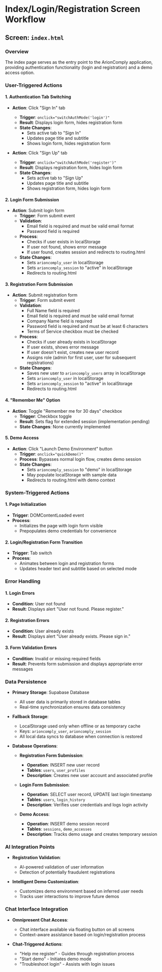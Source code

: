 # Index/Login/Registration Screen Workflow

## Screen: `index.html`

### Overview
The index page serves as the entry point to the ArionComply application, providing authentication functionality (login and registration) and a demo access option.

### User-Triggered Actions

#### 1. Authentication Tab Switching
- **Action**: Click "Sign In" tab
  - **Trigger**: `onclick="switchAuthMode('login')"`
  - **Result**: Displays login form, hides registration form
  - **State Changes**: 
    - Sets active tab to "Sign In"
    - Updates page title and subtitle
    - Shows login form, hides registration form

- **Action**: Click "Sign Up" tab
  - **Trigger**: `onclick="switchAuthMode('register')"`
  - **Result**: Displays registration form, hides login form
  - **State Changes**:
    - Sets active tab to "Sign Up" 
    - Updates page title and subtitle
    - Shows registration form, hides login form

#### 2. Login Form Submission
- **Action**: Submit login form
  - **Trigger**: Form submit event
  - **Validation**:
    - Email field is required and must be valid email format
    - Password field is required
  - **Process**:
    - Checks if user exists in localStorage
    - If user not found, shows error message
    - If user found, creates session and redirects to routing.html
  - **State Changes**:
    - Sets `arioncomply_user` in localStorage
    - Sets `arioncomply_session` to "active" in localStorage
    - Redirects to routing.html

#### 3. Registration Form Submission
- **Action**: Submit registration form
  - **Trigger**: Form submit event
  - **Validation**:
    - Full Name field is required
    - Email field is required and must be valid email format
    - Company Name field is required
    - Password field is required and must be at least 6 characters
    - Terms of Service checkbox must be checked
  - **Process**:
    - Checks if user already exists in localStorage
    - If user exists, shows error message
    - If user doesn't exist, creates new user record
    - Assigns role (admin for first user, user for subsequent registrations)
  - **State Changes**:
    - Saves new user to `arioncomply_users` array in localStorage
    - Sets `arioncomply_user` in localStorage
    - Sets `arioncomply_session` to "active" in localStorage
    - Redirects to routing.html

#### 4. "Remember Me" Option
- **Action**: Toggle "Remember me for 30 days" checkbox
  - **Trigger**: Checkbox toggle
  - **Result**: Sets flag for extended session (implementation pending)
  - **State Changes**: None currently implemented

#### 5. Demo Access
- **Action**: Click "Launch Demo Environment" button
  - **Trigger**: `onclick="quickDemo()"`
  - **Process**: Bypasses normal login flow, creates demo session
  - **State Changes**:
    - Sets `arioncomply_session` to "demo" in localStorage
    - May populate localStorage with sample data
    - Redirects to routing.html with demo context

### System-Triggered Actions

#### 1. Page Initialization
- **Trigger**: DOMContentLoaded event
- **Process**:
  - Initializes the page with login form visible
  - Prepopulates demo credentials for convenience

#### 2. Login/Registration Form Transition
- **Trigger**: Tab switch
- **Process**:
  - Animates between login and registration forms
  - Updates header text and subtitle based on selected mode

### Error Handling

#### 1. Login Errors
- **Condition**: User not found
- **Result**: Displays alert "User not found. Please register."

#### 2. Registration Errors
- **Condition**: User already exists
- **Result**: Displays alert "User already exists. Please sign in."

#### 3. Form Validation Errors
- **Condition**: Invalid or missing required fields
- **Result**: Prevents form submission and displays appropriate error messages

### Data Persistence
- **Primary Storage**: Supabase Database
  - All user data is primarily stored in database tables
  - Real-time synchronization ensures data consistency

- **Fallback Storage**: 
  - LocalStorage used only when offline or as temporary cache
  - Keys: `arioncomply_user`, `arioncomply_session`
  - All local data syncs to database when connection is restored

- **Database Operations**:
  - **Registration Form Submission**:
    - **Operation**: INSERT new user record
    - **Tables**: `users`, `user_profiles`
    - **Description**: Creates new user account and associated profile
  
  - **Login Form Submission**:
    - **Operation**: SELECT user record, UPDATE last login timestamp
    - **Tables**: `users`, `login_history`
    - **Description**: Verifies user credentials and logs login activity

  - **Demo Access**:
    - **Operation**: INSERT demo session record
    - **Tables**: `sessions`, `demo_accesses`
    - **Description**: Tracks demo usage and creates temporary session

### AI Integration Points
- **Registration Validation**:
  - AI-powered validation of user information
  - Detection of potentially fraudulent registrations

- **Intelligent Demo Customization**:
  - Customizes demo environment based on inferred user needs
  - Tracks user interactions to improve future demos

### Chat Interface Integration
- **Omnipresent Chat Access**:
  - Chat interface available via floating button on all screens
  - Context-aware assistance based on login/registration process

- **Chat-Triggered Actions**:
  - "Help me register" - Guides through registration process
  - "Start demo" - Initiates demo mode
  - "Troubleshoot login" - Assists with login issues
